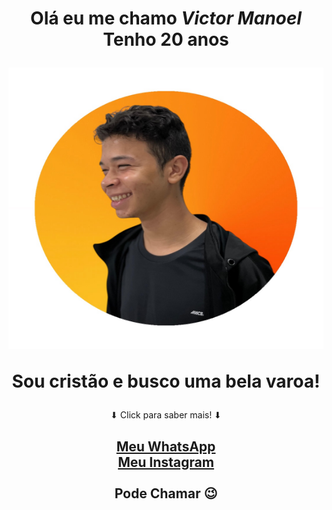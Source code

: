 <html>
	<head><title>VARÃO DISPONÍVEL</title></head>
	<body>
			<center>
			<h1>
				<p><b> Olá eu me chamo <i>Victor Manoel</i><br>
				Tenho 20 anos</b></p>
				<img src="Victor1.jpeg" height="450pt" width= "600pt">		
				<p>Sou cristão e busco uma bela varoa!</p>
			</h1>
			⬇ Click para saber mais! ⬇
			<h2>			
			<a href="http://wa.me/5511959800809" target="_blank">Meu WhatsApp</a>
			<br/>
			<a href="https://www.instagram.com/viktor__1410?igsh=MXhtamdlbHN2dmJ1cQ==">Meu Instagram</a>
			<br/>
			<br/>
			Pode Chamar 😉
			</h2>
			</center>
	</body>
</html>
